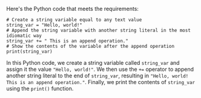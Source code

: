 Here's the Python code that meets the requirements:
```
# Create a string variable equal to any text value
string_var = "Hello, world!"
# Append the string variable with another string literal in the most idiomatic way
string_var += " This is an append operation."
# Show the contents of the variable after the append operation
print(string_var)
```
In this Python code, we create a string variable called `string_var` and assign it the value `"Hello, world!"`. We then use the `+=` operator to append another string literal to the end of `string_var`, resulting in `"Hello, world! This is an append operation."`. Finally, we print the contents of `string_var` using the `print()` function.

